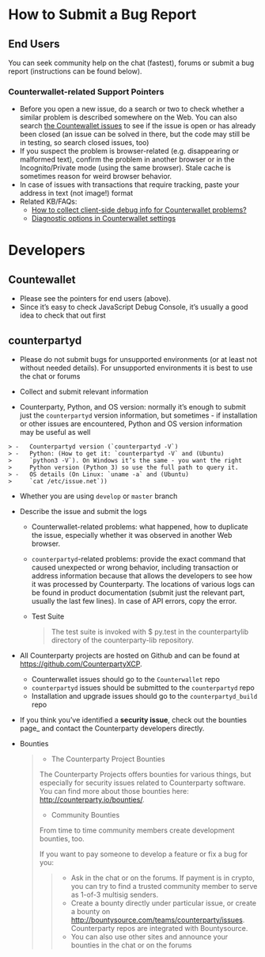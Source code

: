 How to Submit a Bug Report
==========================

End Users
---------

You can seek community help on the chat (fastest), forums or submit a
bug report (instructions can be found below).

### Counterwallet-related Support Pointers

-   Before you open a new issue, do a search or two to check whether a
    similar problem is described somewhere on the Web. You can also
    search [the Countewallet issues][] to see if the issue is open or
    has already been closed (an issue can be solved in there, but the
    code may still be in testing, so search closed issues, too)
-   If you suspect the problem is browser-related (e.g. disappearing or
    malformed text), confirm the problem in another browser or in the
    Incognito/Private mode (using the same browser). Stale cache is
    sometimes reason for weird browser behavior.
-   In case of issues with transactions that require tracking, paste
    your address in text (not image!) format
-   Related KB/FAQs:
    -   [How to collect client-side debug info for Counterwallet
        problems?][]
    -   [Diagnostic options in Counterwallet settings][]


Developers
==========

Countewallet
------------

-   Please see the pointers for end users (above).
-   Since it’s easy to check JavaScript Debug Console, it’s usually a
    good idea to check that out first

counterpartyd
-------------


   - Please do not submit bugs for unsupported environments (or at least not without needed details). For unsupported environments it is best to use the chat or forums
   
   - Collect and submit relevant information
   
   - Counterparty, Python, and OS version: normally it’s enough to submit just the `counterpartyd` version information, but sometimes - if installation or other issues are encountered, Python and OS version information may be useful as well

    > -   Counterpartyd version (`counterpartyd -V`)
    > -   Python: (How to get it: `counterpartyd -V` and (Ubuntu)
    >     `python3 -V`). On Windows it’s the same - you want the right
    >     Python version (Python 3) so use the full path to query it.
    > -   OS details (On Linux: `uname -a` and (Ubuntu)
    >     `cat /etc/issue.net`))

-   Whether you are using `develop` or `master` branch
-   Describe the issue and submit the logs
    -   Counterwallet-related problems: what happened, how to duplicate
        the issue, especially whether it was observed in another Web
        browser.
    -   `counterpartyd`-related problems: provide the exact command that
        caused unexpected or wrong behavior, including transaction or
        address information because that allows the developers to see
        how it was processed by Counterparty. The locations of various
        logs can be found in product documentation (submit just the
        relevant part, usually the last few lines). In case of API
        errors, copy the error.
    -   Test Suite

        > The test suite is invoked with \$ py.test in the
        > counterpartylib directory of the counterparty-lib repository.

-   All Counterparty projects are hosted on Github and can be found at
    https://github.com/CounterpartyXCP.
    -   Counterwallet issues should go to the `Counterwallet` repo
    -   `counterpartyd` issues should be submitted to the
        `counterpartyd` repo
    -   Installation and upgrade issues should go to the
        `counterpartyd_build` repo
-   If you think you’ve identified a **security issue**, check out the
    bounties page\_ and contact the Counterparty developers directly.
-   Bounties

    > -   The Counterparty Project Bounties
    >
    > The Counterparty Projects offers bounties for various things, but
    > especially for security issues related to Counterparty software.
    > You can find more about those bounties here:
    > http://counterparty.io/bounties/.
    >
    > -   Community Bounties
    >
    > From time to time community members create development bounties,
    > too.
    >
    > If you want to pay someone to develop a feature or fix a bug for
    > you:
    >
    > > -   Ask in the chat or on the forums. If payment is in crypto,
    > >     you can try to find a trusted community member to serve as
    > >     1-of-3 multisig senders.
    > > -   Create a bounty directly under particular issue, or create a
    > >     bounty on
    > >     http://bountysource.com/teams/counterparty/issues.
    > >     Counterparty repos are integrated with Bountysource.
    > > -   You can also use other sites and announce your bounties in
    > >     the chat or on the forums

[https://github.com/CounterpartyXCP]: https://github.com/CounterpartyXCP
[the Countewallet issues]: https://github.com/CounterpartyXCP/counterwallet/issues
[How to collect client-side debug info for Counterwallet problems?]: http://support.counterparty.io/solution/articles/5000013731-how-to-collect-client-side-debug-information-for-counterwallet-
[Diagnostic options in Counterwallet settings]: http://support.counterparty.io/solution/articles/5000051310-what-do-various-strings-in-the-diagnostic-part-of-counterwallet-advanced-options-mean-
